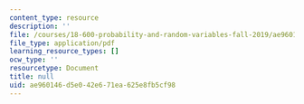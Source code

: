 ```yaml
---
content_type: resource
description: ''
file: /courses/18-600-probability-and-random-variables-fall-2019/ae960146d5e042e671ea625e8fb5cf98_MIT18_600F19_lec20.pdf
file_type: application/pdf
learning_resource_types: []
ocw_type: ''
resourcetype: Document
title: null
uid: ae960146-d5e0-42e6-71ea-625e8fb5cf98
---
```

